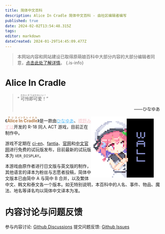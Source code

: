 ```yaml
---
title: 简体中文百科
description: Alice In Cradle 简体中文百科 - 由社区编辑者编写
published: true
date: 2024-02-02T13:54:48.315Z
tags: 
editor: markdown
dateCreated: 2024-01-29T14:45:09.477Z
---
```


<!-- 此页用于引用的图片/链接 -->
[fantia]: https://fantia.jp/fanclubs/24531
[ci-en]: https://ci-en.dlsite.com/creator/12611
[官网]: https://get.aliceincradle.dev
[中文官网]: https://cn.aliceincradle.dev

> 本网站内容和网站建设已取得原萌娘百科中大部分内容的大部分编辑者同意，[点击此处了解详情](https://t.bilibili.com/847892334568800257)。
{.is-info}


# Alice In Cradle
 
> “ <ruby>可怜即可爱！<rt>かわいそうはかわいい！</rt></ruby>”<p style="text-align: right;">**——ひなゆあ**</p>

<img style="float: right;" src="/assets/global/hello.png"/>《**<ruby style="color: #b47f4d;">Alice<rt>アリス</rt> In<rt>イン</rt> Cradle<rt>クレイドル</rt></ruby>**》是一款由<a href="https://twitter.com/hinayua_r18" target="_blank" style="color: #56bcf9;">ひなゆあ</a>、<a href="https://twitter.com/HashinoMizuha" target="_blank" style="color: #f6c5cb;">橋野みずは</a>开发的 R-18 同人 ACT 游戏，目前正在制作中。

游戏不定期在 [ci-en]、[fantia]、[官网]和[中文官网]进行免费的试玩版发布，目前最新的试玩版本为 <code id="version_display_cn">VER_DISPLAY</code>。

本游戏由原作者进行日文版与英文版的制作，其他语言的译本为粉丝与志愿者投稿，简体中文版本已由简中 A 与简中 B 合并，以及繁体中文、韩文和泰文各一个版本。如无特别说明，本百科中的人名、事件、物品、魔法、地名等译名均以简体中文译本为准。

# 内容讨论与问题反馈
参与内容讨论: [Github Discussions](https://github.com/NanameHacha/aicwiki.com/discussions)
提交问题反馈: [Github Issues](https://github.com/NanameHacha/aicwiki.com/issues)